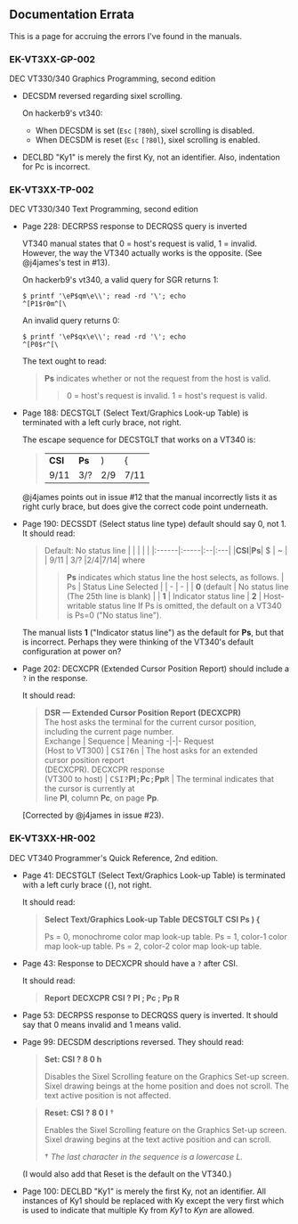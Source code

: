 ## Documentation Errata

This is a page for accruing the errors I've found in the manuals.

### EK-VT3XX-GP-002

DEC VT330/340 Graphics Programming, second edition

* DECSDM reversed regarding sixel scrolling.

  On hackerb9's vt340:
  - When DECSDM is set (`Esc` `[?80h`), sixel scrolling is disabled. 
  - When DECSDM is reset (`Esc` `[?80l`), sixel scrolling is enabled.

* DECLBD "Ky1" is merely the first Ky, not an identifier. Also,
  indentation for Pc is incorrect.


### EK-VT3XX-TP-002

DEC VT330/340 Text Programming, second edition

* Page 228: DECRPSS response to DECRQSS query is inverted

  VT340 manual states that 0 = host's request is valid, 1 = invalid.
  However, the way the VT340 actually works is the opposite. (See
  @j4james's test in #13).

  On hackerb9's vt340, a valid query for SGR returns 1:
  ```
  $ printf '\eP$qm\e\\'; read -rd '\'; echo
  ^[P1$r0m^[\
  ```

  An invalid query returns 0:
  ```
  $ printf '\eP$qx\e\\'; read -rd '\'; echo
  ^[P0$r^[\
  ```
  
  The text ought to read:
  
  > **Ps** indicates whether or not the request from the host is
  > valid.
  >> 0 = host's request is invalid.
  >> 1 = host's request is valid.

* Page 188: DECSTGLT (Select Text/Graphics Look-up Table) is
  terminated with a left curly brace, not right.

  The escape sequence for DECSTGLT that works on a VT340 is:

  > |       |      |   |    |
  > |:------|:-----|:--|:---|
  > |**CSI**|**Ps**| ) | {  |
  > |  9/11 |  3/? |2/9|7/11|

  @j4james points out in issue #12 that the manual incorrectly lists
  it as right curly brace, but does give the correct code point
  underneath. 

* Page 190: DECSSDT (Select status line type) default should say 0,
  not 1. It should read:
  
  > Default: No status line
  > |       |      |   |    |
  > |:------|:-----|:--|:---|
  > |**CSI**|**Ps**| $ | ~  |
  > |  9/11 |  3/? |2/4|7/14|
  > where
  >> **Ps** indicates which status line the host selects, as follows.
  >> | Ps | Status Line Selected |
  >> | - | - |
  >> | **0** (default | No status line<br/>(The 25th line is blank) |
  >> | **1** | Indicator status line
  >> | **2** | Host-writable status line
  If Ps is omitted, the default on a VT340 is Ps=0 ("No status line").

  The manual lists **1** ("Indicator status line") as the default for
  **Ps**, but that is incorrect. Perhaps they were thinking of the
  VT340's default configuration at power on?

* Page 202: DECXCPR (Extended Cursor Position Report) should include a
  `?` in the response.
  
  It should read:

  > **DSR &mdash; Extended Cursor Position Report (DECXCPR)**<br/>
  > The host asks the terminal for the current cursor position,
  including the current page number.<br/>
  > Exchange | Sequence | Meaning
  > -|-|-
  > Request<br/>(Host to VT300) | <kbd>CSI</kbd><kbd>?</kbd><kbd>6</kbd><kbd>n</kbd> | The host asks for an extended<br/>cursor position report<br/>(DECXCPR).
  > DECXCPR response<br/>(VT300 to host) | <span><kbd>CSI</kbd><kbd>?</kbd>**Pl**<kbd>;</kbd>**Pc**<kbd>;</kbd>**Pp**<kbd>R</kbd></span> | The terminal indicates that<br/>the cursor is currently at<br/>line **Pl**, column **Pc**, on page **Pp**.

  [Corrected by @j4james in issue #23).


### EK-VT3XX-HR-002

DEC VT340 Programmer's Quick Reference, 2nd edition.

* Page 41: DECSTGLT (Select Text/Graphics Look-up Table) is terminated
  with a left curly brace (`{`), not right.
  
  It should read:
  
  > **Select Text/Graphics Look-up Table**
  > **DECSTGLT**
  > **CSI Ps ) {**
  >
  > Ps = 0, monochrome color map look-up table.
  > Ps = 1, color-1 color map look-up table.
  > Ps = 2, color-2 color map look-up table.

* Page 43: Response to DECXCPR should have a `?` after CSI. 

  It should read:
  
  > **Report**
  > **DECXCPR**
  > **CSI ? Pl ; Pc ; Pp R**

* Page 53: DECRPSS response to DECRQSS query is inverted. It should
  say that 0 means invalid and 1 means valid.
  
* Page 99: DECSDM descriptions reversed. They should read:

	> **Set: CSI ? 8 0 h**
	> 
	> Disables the Sixel Scrolling feature on the Graphics Set-up
	> screen. Sixel drawing beings at the home position and does not
	> scroll. The text active position is not affected.

    > **Reset: CSI ? 8 0 l** †
	> 
	> Enables the Sixel Scrolling feature on the Graphics Set-up
	> screen. Sixel drawing begins at the text active position and can
	> scroll.
	>
	> † _The last character in the sequence is a lowercase L._

  (I would also add that Reset is the default on the VT340.)

* Page 100: DECLBD "Ky1" is merely the first Ky, not an identifier.
  All instances of Ky1 should be replaced with Ky except the very
  first which is used to indicate that multiple Ky from _Ky1_ to _Kyn_
  are allowed.



